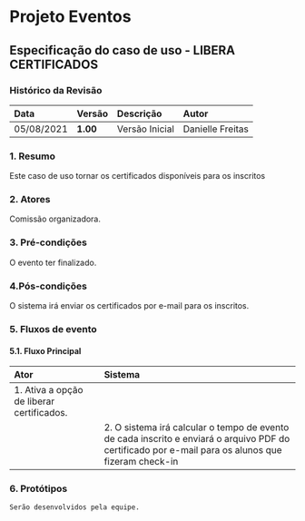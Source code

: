 # Projeto Eventos

## Especificação do caso de uso - LIBERA CERTIFICADOS

### Histórico da Revisão 

|  Data  | Versão | Descrição | Autor |
|:-------|:-------|:----------|:------|
| 05/08/2021 | **1.00** | Versão Inicial  | Danielle Freitas |

### 1. Resumo 

Este caso de uso tornar os certificados disponíveis para os inscritos

### 2. Atores 

Comissão organizadora.

### 3. Pré-condições

O evento ter finalizado.

### 4.Pós-condições

O sistema irá enviar os certificados por e-mail para os inscritos.

### 5. Fluxos de evento
#### 5.1. Fluxo Principal
|  Ator  | Sistema |
|:-------|:------- |
|1. Ativa a opção de liberar certificados.||
||2. O sistema irá calcular o tempo de evento de cada inscrito e enviará o arquivo PDF do certificado por e-mail para os alunos que fizeram check-in|

	
### 6. Protótipos

`Serão desenvolvidos pela equipe.`
